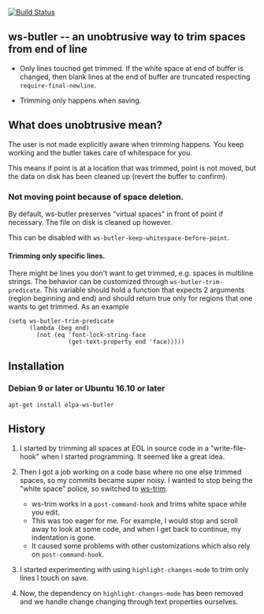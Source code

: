 [![Build Status](https://travis-ci.org/lewang/ws-butler.png)](http://travis-ci.org/lewang/ws-butler)

## ws-butler -- an unobtrusive way to trim spaces from end of line

- Only lines touched get trimmed.  If the white space at end of buffer is
  changed, then blank lines at the end of buffer are truncated respecting
  `require-final-newline`.

- Trimming only happens when saving.

## What does unobtrusive mean?

The user is not made explicitly aware when trimming happens.  You keep working
and the butler takes care of whitespace for you.

This means if point is at a location that was trimmed, point is not moved, but
the data on disk has been cleaned up (revert the buffer to confirm).

### Not moving point because of space deletion.

By default, ws-butler preserves "virtual spaces" in front of point if necessary.  The file on disk is cleaned up however.

This can be disabled with `ws-butler-keep-whitespace-before-point`.

#### Trimming only specific lines.

There might be lines you don't want to get trimmed, e.g. spaces in multiline strings.  The behavior can be customized through `ws-butler-trim-predicate`.  This variable should hold a function that expects 2 arguments (region beginning and end) and should return true only for regions that one wants to get trimmed. As an example

    (setq ws-butler-trim-predicate
          (lambda (beg end)
            (not (eq 'font-lock-string-face
                     (get-text-property end 'face)))))


## Installation

### Debian 9 or later or Ubuntu 16.10 or later

`apt-get install elpa-ws-butler`

## History

1. I started by trimming all spaces at EOL in source code in a
   "write-file-hook" when I started programming.  It seemed like a great idea.

2. Then I got a job working on a code base where no one else trimmed spaces,
   so my commits became super noisy.  I wanted to stop being the "white space"
   police, so switched to [ws-trim][].
    * ws-trim works in a `post-command-hook` and trims white space while you
      edit.
    * This was too eager for me. For example, I would stop and scroll away to
      look at some code, and when I get back to continue, my indentation is
      gone.
    * It caused some problems with other customizations which also rely on
      `post-command-hook`.

3. I started experimenting with using `highlight-changes-mode` to trim only
   lines I touch on save.

4. Now, the dependency on `highlight-changes-mode` has been removed and we
   handle change changing through text properties ourselves.

[ws-trim]: ftp://ftp.lysator.liu.se/pub/emacs/ws-trim.el
